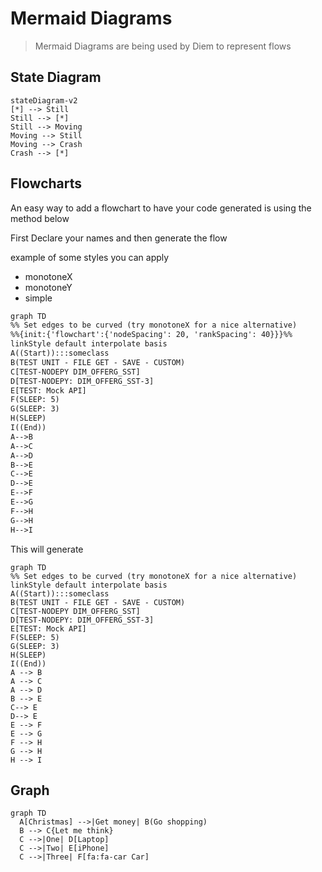 # Mermaid Diagrams

> Mermaid Diagrams are being used by Diem to represent flows

## State Diagram

```mermaid
stateDiagram-v2
[*] --> Still
Still --> [*]
Still --> Moving
Moving --> Still
Moving --> Crash
Crash --> [*]
```

## Flowcharts

An easy way to add a flowchart to have your code generated is using the method below

First Declare your names and then generate the flow

example of some styles you can apply

- monotoneX
- monotoneY
- simple

```txt
graph TD
%% Set edges to be curved (try monotoneX for a nice alternative)
%%{init:{'flowchart':{'nodeSpacing': 20, 'rankSpacing': 40}}}%%
linkStyle default interpolate basis
A((Start)):::someclass
B(TEST UNIT - FILE GET - SAVE - CUSTOM)
C[TEST-NODEPY DIM_OFFERG_SST]
D[TEST-NODEPY: DIM_OFFERG_SST-3]
E[TEST: Mock API]
F(SLEEP: 5)
G(SLEEP: 3)
H(SLEEP)
I((End))
A-->B
A-->C
A-->D
B-->E
C-->E
D-->E
E-->F
E-->G
F-->H
G-->H
H-->I
```

This will generate

```mermaid
graph TD
%% Set edges to be curved (try monotoneX for a nice alternative)
linkStyle default interpolate basis
A((Start)):::someclass
B(TEST UNIT - FILE GET - SAVE - CUSTOM)
C[TEST-NODEPY DIM_OFFERG_SST]
D[TEST-NODEPY: DIM_OFFERG_SST-3]
E[TEST: Mock API]
F(SLEEP: 5)
G(SLEEP: 3)
H(SLEEP)
I((End))
A --> B
A --> C
A --> D
B --> E
C--> E
D--> E
E --> F
E --> G
F --> H
G --> H
H --> I
```

## Graph

```mermaid
graph TD
  A[Christmas] -->|Get money| B(Go shopping)
  B --> C{Let me think}
  C -->|One| D[Laptop]
  C -->|Two| E[iPhone]
  C -->|Three| F[fa:fa-car Car]
```
